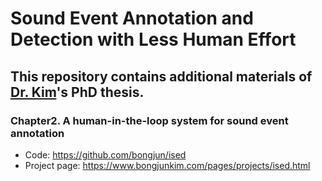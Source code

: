 # Sound Event Annotation and Detection with Less Human Effort
## This repository contains additional materials of [Dr. Kim](https://www.bongjunkim.com/)'s PhD thesis.

### Chapter2. A human-in-the-loop system for sound event annotation
* Code: https://github.com/bongjun/ised
* Project page: https://www.bongjunkim.com/pages/projects/ised.html
